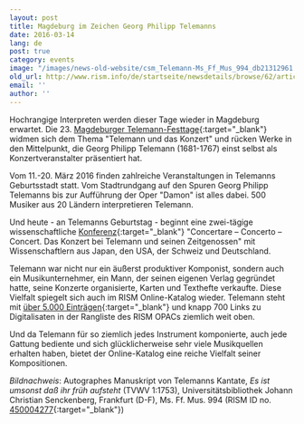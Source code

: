 ```yaml
---
layout: post
title: Magdeburg im Zeichen Georg Philipp Telemanns
date: 2016-03-14
lang: de
post: true
category: events
image: "/images/news-old-website/csm_Telemann-Ms_Ff_Mus_994_db21312961.jpg"
old_url: http://www.rism.info/de/startseite/newsdetails/browse/62/article/64/magdeburg-in-the-age-of-georg-philipp-telemann.html
email: ''
author: ''
---
```


Hochrangige Interpreten werden dieser Tage wieder in Magdeburg erwartet. Die 23. [Magdeburger Telemann-Festtage](http://telemann.org/veranstaltungen/telemannfesttage.html){:target="_blank"} widmen sich dem Thema "Telemann und das Konzert" und rücken Werke in den Mittelpunkt, die Georg Philipp Telemann (1681-1767) einst selbst als Konzertveranstalter präsentiert hat.


Vom 11.-20. März 2016 finden zahlreiche Veranstaltungen in Telemanns Geburtsstadt statt. Vom Stadtrundgang auf den Spuren Georg Philipp Telemanns bis zur Aufführung der Oper "Damon" ist alles dabei. 500 Musiker aus 20 Ländern interpretieren Telemann.


Und heute - an Telemanns Geburtstag - beginnt eine zwei-tägige wissenschaftliche [Konferenz](https://telemann.org/veranstaltungen/tagungen.html){:target="_blank"} "Concertare – Concerto – Concert. Das Konzert bei Telemann und seinen Zeitgenossen" mit Wissenschaftlern aus Japan, den USA, der Schweiz und Deutschland.


Telemann war nicht nur ein äußerst produktiver Komponist, sondern auch ein Musikunternehmer, ein Mann, der seinen eigenen Verlag gegründet hatte, seine Konzerte organisierte, Karten und Texthefte verkaufte. Diese Vielfalt spiegelt sich auch im RISM Online-Katalog wieder. Telemann steht mit [über 5.000 Einträgen](https://opac.rism.info/search?View=rism&author=Telemann+georg+philipp){:target="_blank"} und knapp 700 Links zu Digitalisaten in der Rangliste des RISM OPACs ziemlich weit oben.


Und da Telemann für so ziemlich jedes Instrument komponierte, auch jede Gattung bediente und sich glücklicherweise sehr viele Musikquellen erhalten haben, bietet der Online-Katalog eine reiche Vielfalt seiner Kompositionen.

_Bildnachweis_: Autographes Manuskript von Telemanns Kantate, _Es ist umsonst daß ihr früh aufsteht_ (TVWV 1:1753), Universitätsbibliothek Johann Christian Senckenberg, Frankfurt (D-F), Ms. Ff. Mus. 994 (RISM ID no. [450004277](https://opac.rism.info/search?View=rism&documentid=450004277){:target="_blank"})
